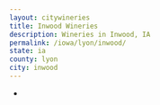 ```yaml
---
layout: citywineries
title: Inwood Wineries
description: Wineries in Inwood, IA
permalink: /iowa/lyon/inwood/
state: ia
county: lyon
city: inwood
---
```

-
